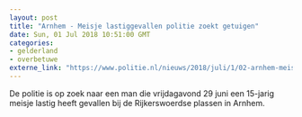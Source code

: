 ```yaml
---
layout: post
title: "Arnhem - Meisje lastiggevallen politie zoekt getuigen"
date: Sun, 01 Jul 2018 10:51:00 GMT
categories: 
- gelderland 
- overbetuwe 
externe_link: "https://www.politie.nl/nieuws/2018/juli/1/02-arnhem-meisje-lastiggevallen-politie-zoekt-getuigen.html"
---
```


De politie is op zoek naar een man die vrijdagavond 29 juni een 15-jarig meisje lastig heeft gevallen bij de Rijkerswoerdse plassen in Arnhem.
